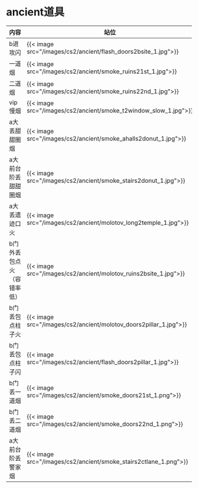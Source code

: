 # ancient道具


| 内容 | 站位 | 瞄点 |
|-------|-------|-------|
|b进攻闪 |{{< image src="/images/cs2/ancient/flash_doors2bsite_1.jpg">}} |{{< image src="/images/cs2/ancient/flash_doors2bsite_2.jpg">}} |
|一道烟 | {{< image src="/images/cs2/ancient/smoke_ruins21st_1.jpg">}}|{{< image src="/images/cs2/ancient/smoke_ruins21st_2.jpg">}} |
| 二道烟|{{< image src="/images/cs2/ancient/smoke_ruins22nd_1.jpg">}} | {{< image src="/images/cs2/ancient/smoke_ruins22nd_2.jpg">}}|
| vip慢烟| {{< image src="/images/cs2/ancient/smoke_t2window_slow_1.jpg">}}| {{< image src="/images/cs2/ancient/smoke_t2window_slow_2.jpg">}}|
| a大丢甜甜圈烟| {{< image src="/images/cs2/ancient/smoke_ahalls2donut_1.jpg">}}| {{< image src="/images/cs2/ancient/smoke_ahalls2donut_2.jpg">}}|
| a大前台阶丢甜甜圈烟|{{< image src="/images/cs2/ancient/smoke_stairs2donut_1.jpg">}} | {{< image src="/images/cs2/ancient/smoke_stairs2donut_2.jpg">}}|
| a大丢遗迹口火| {{< image src="/images/cs2/ancient/molotov_long2temple_1.jpg">}}| {{< image src="/images/cs2/ancient/molotov_long2temple_2.jpg">}}|
|b门外丢包点火（容错率低） |{{< image src="/images/cs2/ancient/molotov_ruins2bsite_1.jpg">}} | {{< image src="/images/cs2/ancient/molotov_ruins2bsite_2.jpg">}}|
|b门丢包点柱子火| {{< image src="/images/cs2/ancient/molotov_doors2pillar_1.jpg">}}|{{< image src="/images/cs2/ancient/molotov_doors2pillar_2.jpg">}} |
|b门丢包点柱子闪 |{{< image src="/images/cs2/ancient/flash_doors2pillar_1.jpg">}} |{{< image src="/images/cs2/ancient/flash_doors2pillar_2.jpg">}} |
| b门丢一道烟| {{< image src="/images/cs2/ancient/smoke_doors21st_1.png">}}|{{< image src="/images/cs2/ancient/smoke_doors21st_2.png">}} |
| b门丢二道烟|{{< image src="/images/cs2/ancient/smoke_doors22nd_1.png">}} |{{< image src="/images/cs2/ancient/smoke_doors22nd_2.png">}} |
| a大前台阶丢警家烟| {{< image src="/images/cs2/ancient/smoke_stairs2ctlane_1.png">}}|{{< image src="/images/cs2/ancient/smoke_stairs2ctlane_2.png">}} |
